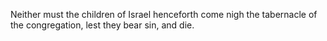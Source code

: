 Neither must the children of Israel henceforth come nigh the tabernacle of the congregation, lest they bear sin, and die.

